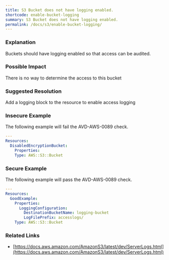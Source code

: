 ```yaml
---
title: S3 Bucket does not have logging enabled.
shortcode: enable-bucket-logging
summary: S3 Bucket does not have logging enabled. 
permalink: /docs/s3/enable-bucket-logging/
---
```


### Explanation

Buckets should have logging enabled so that access can be audited.

### Possible Impact
There is no way to determine the access to this bucket

### Suggested Resolution
Add a logging block to the resource to enable access logging


### Insecure Example

The following example will fail the AVD-AWS-0089 check.

```yaml
---
Resources:
  DisabledEncryptionBucket:
    Properties:
    Type: AWS::S3::Bucket

```



### Secure Example

The following example will pass the AVD-AWS-0089 check.

```yaml
---
Resources:
  GoodExample:
    Properties:
      LoggingConfiguration:
        DestinationBucketName: logging-bucket
        LogFilePrefix: accesslogs/
    Type: AWS::S3::Bucket

```




### Related Links


- [https://docs.aws.amazon.com/AmazonS3/latest/dev/ServerLogs.html](https://docs.aws.amazon.com/AmazonS3/latest/dev/ServerLogs.html)


